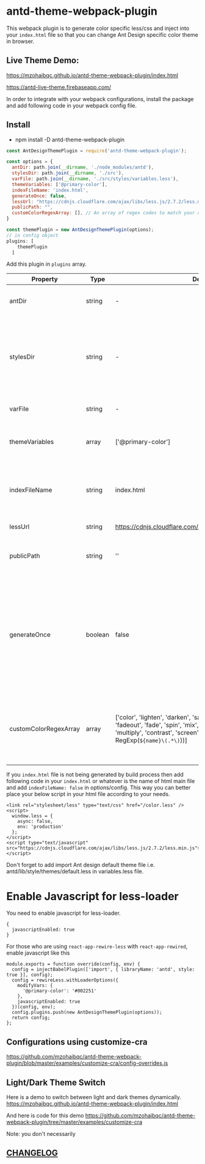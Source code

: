 # antd-theme-webpack-plugin

This webpack plugin is to  generate color specific less/css and inject into your `index.html` file so 
that you can change Ant Design specific color theme in browser.

## Live Theme Demo: 

https://mzohaibqc.github.io/antd-theme-webpack-plugin/index.html

https://antd-live-theme.firebaseapp.com/

In order to integrate with your webpack configurations, install the package and add following code in your webpack config file.

## Install
  - npm install -D antd-theme-webpack-plugin

```js
const AntDesignThemePlugin = require('antd-theme-webpack-plugin');

const options = {
  antDir: path.join(__dirname, './node_modules/antd'),
  stylesDir: path.join(__dirname, './src'),
  varFile: path.join(__dirname, './src/styles/variables.less'),
  themeVariables: ['@primary-color'],
  indexFileName: 'index.html',
  generateOnce: false,
  lessUrl: "https://cdnjs.cloudflare.com/ajax/libs/less.js/2.7.2/less.min.js",
  publicPath: "",
  customColorRegexArray: [], // An array of regex codes to match your custom color variable values so that code can identify that it's a valid color. Make sure your regex does not adds false positives.
}

const themePlugin = new AntDesignThemePlugin(options);
// in config object
plugins: [
    themePlugin
  ]
```
Add this plugin in `plugins` array.


| Property | Type | Default | Descript |
| --- | --- | --- | --- |
| antDir | string | - | This is path to antd directory in your node_modules |
| stylesDir | string | - | This is path to your custom styles root directory, all files with .less extension in this folder and nested folders will be processed  |
| varFile | string | - | Path to your theme related variables file |
| themeVariables | array | ['@primary-color'] | List of variables that you want to dynamically change |
| indexFileName | string | index.html | File name of your main html file, in most cases it is `index.html` which is default |
| lessUrl | string | https://cdnjs.cloudflare.com/ajax/libs/less.js/2.7.2/less.min.js | less.js cdn or file path |
| publicPath | string | '' | This string will be prepended to `/color.less` in `index.html` file in case |
| generateOnce | boolean | false | Everytime webpack will build new code due to some code changes in development, this plugin will run again unless you specify this flag as `true` which will just compile your styles once |
| customColorRegexArray | array | ['color', 'lighten', 'darken', 'saturate', 'desaturate', 'fadein', 'fadeout', 'fade', 'spin', 'mix', 'hsv', 'tint', 'shade', 'greyscale', 'multiply', 'contrast', 'screen', 'overlay'].map(name => new RegExp(`${name}\(.*\)`))] | This array is to provide regex which will match your color value, most of the time you don't need this |



If you `index.html` file is not being generated by build process then add following code in your `index.html` or whatever is the name of html main file and add `indexFileName: false` in options/config. This way you can better place your below script in your html file according to your needs.

```
<link rel="stylesheet/less" type="text/css" href="/color.less" />
<script>
  window.less = {
    async: false,
    env: 'production'
  };
</script>
<script type="text/javascript" src="https://cdnjs.cloudflare.com/ajax/libs/less.js/2.7.2/less.min.js"></script>
```
Don't forget to add import Ant design default theme file i.e. antd/lib/style/themes/default.less in variables.less file.

# Enable Javascript for less-loader

You need to enable javascript for less-loader.

```
{
  javascriptEnabled: true
}

```

For those who are using `react-app-rewire-less` with `react-app-rewired`, enable javascript like this

```
module.exports = function override(config, env) {
  config = injectBabelPlugin(['import', { libraryName: 'antd', style: true }], config);
  config = rewireLess.withLoaderOptions({
    modifyVars: {
      '@primary-color': '#002251'
    },
    javascriptEnabled: true
  })(config, env);
  config.plugins.push(new AntDesignThemePlugin(options));
  return config;
};
```

## Configurations using customize-cra
https://github.com/mzohaibqc/antd-theme-webpack-plugin/blob/master/examples/customize-cra/config-overrides.js

## Light/Dark Theme Switch
Here is a demo to switch between light and dark themes dynamically.
https://mzohaibqc.github.io/antd-theme-webpack-plugin/index.html

And here is code for this demo
https://github.com/mzohaibqc/antd-theme-webpack-plugin/tree/master/examples/customize-cra

Note: you don't necessarily

## [CHANGELOG](/CHNAGELOG.md)
